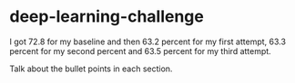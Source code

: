 # deep-learning-challenge

I got 72.8 for my baseline and then 63.2 percent for my first attempt, 63.3 percent for my second percent and 63.5 percent for my third attempt.

Talk about the bullet points in each section.

